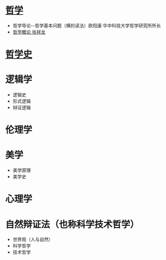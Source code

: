 # [哲学](http://zy.zwbk.org/index.php?title=%E4%B8%AD%E5%8D%8E%E4%BA%BA%E6%B0%91%E5%85%B1%E5%92%8C%E5%9B%BD%E5%AD%A6%E7%A7%91%E5%88%86%E7%B1%BB%E4%B8%8E%E4%BB%A3%E7%A0%81%E5%9B%BD%E5%AE%B6%E6%A0%87%E5%87%86)
* 哲学导论--哲学基本问题（横的读法）欧阳康 华中科技大学哲学研究所所长
* [哲学概论 张祥龙](https://www.bilibili.com/video/av15500499?from=search&seid=9276658563350764130)
# [哲学史](哲学史.MD)
# 逻辑学
* 逻辑史
* 形式逻辑
* 辩证逻辑
# 伦理学
# 美学
* 美学原理
* 美学史
# 心理学
# 自然辩证法（也称科学技术哲学）
* 世界观（人与自然）
* 科学哲学
* 技术哲学